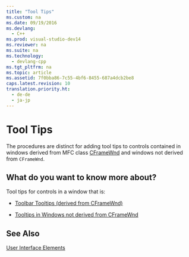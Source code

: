 ```yaml
---
title: "Tool Tips"
ms.custom: na
ms.date: 09/19/2016
ms.devlang: 
  - C++
ms.prod: visual-studio-dev14
ms.reviewer: na
ms.suite: na
ms.technology: 
  - devlang-cpp
ms.tgt_pltfrm: na
ms.topic: article
ms.assetid: 7f0bba86-7c55-4bf6-8455-687a4dcb2be8
caps.latest.revision: 10
translation.priority.ht: 
  - de-de
  - ja-jp
---
```

# Tool Tips
The procedures are distinct for adding tool tips to controls contained in windows derived from MFC class [CFrameWnd](../vs140/CFrameWnd-Class.md) and windows not derived from `CFrameWnd`.  
  
## What do you want to know more about?  
 Tool tips for controls in a window that is:  
  
-   [Toolbar Tooltips (derived from CFrameWnd)](../vs140/Toolbar-Tool-Tips.md)  
  
-   [Tooltips in Windows not derived from CFrameWnd](../vs140/Tool-Tips-in-Windows-Not-Derived-from-CFrameWnd.md)  
  
## See Also  
 [User Interface Elements](../vs140/User-Interface-Elements--MFC-.md)